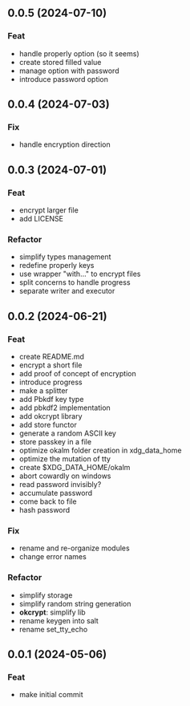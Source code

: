 ## 0.0.5 (2024-07-10)

### Feat

- handle properly option (so it seems)
- create stored filled value
- manage option with password
- introduce password option

## 0.0.4 (2024-07-03)

### Fix

- handle encryption direction

## 0.0.3 (2024-07-01)

### Feat

- encrypt larger file
- add LICENSE

### Refactor

- simplify types management
- redefine properly keys
- use wrapper "with..." to encrypt files
- split concerns to handle progress
- separate writer and executor

## 0.0.2 (2024-06-21)

### Feat

- create README.md
- encrypt a short file
- add proof of concept of encryption
- introduce progress
- make a splitter
- add Pbkdf key type
- add pbkdf2 implementation
- add okcrypt library
- add store functor
- generate a random ASCII key
- store passkey in a file
- optimize okalm folder creation in xdg_data_home
- optimize the mutation of tty
- create $XDG_DATA_HOME/okalm
- abort cowardly on windows
- read password invisibly?
- accumulate password
- come back to file
- hash password

### Fix

- rename and re-organize modules
- change error names

### Refactor

- simplify storage
- simplify random string generation
- **okcrypt**: simplify lib
- rename keygen into salt
- rename set_tty_echo

## 0.0.1 (2024-05-06)

### Feat

- make initial commit
